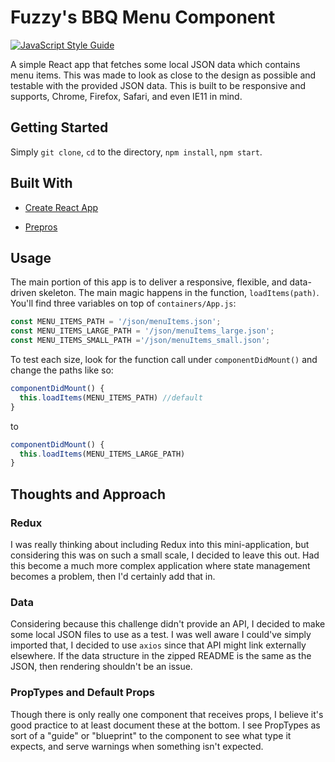 # Fuzzy's BBQ Menu Component
[![JavaScript Style Guide](https://img.shields.io/badge/code_style-standard-brightgreen.svg)](https://standardjs.com)

A simple React app that fetches some local JSON data which contains menu items. This was made to look as close to the design as possible and testable with the provided JSON data. This is built to be responsive and supports, Chrome, Firefox, Safari, and even IE11 in mind.

## Getting Started
Simply `git clone`, `cd` to the directory, `npm install`, `npm start`.

## Built With
- [Create React App](https://github.com/facebook/create-react-app)

- [Prepros](https://github.com/Subash/Prepros)

## Usage
The main portion of this app is to deliver a responsive, flexible, and data-driven skeleton. The main magic happens in the function, `loadItems(path)`. You'll find three variables on top of `containers/App.js`:

```javascript
const MENU_ITEMS_PATH = '/json/menuItems.json';
const MENU_ITEMS_LARGE_PATH = '/json/menuItems_large.json';
const MENU_ITEMS_SMALL_PATH ='/json/menuItems_small.json';
```

To test each size, look for the function call under `componentDidMount()` and change the paths like so:

```javascript
componentDidMount() {
  this.loadItems(MENU_ITEMS_PATH) //default
}
``` 
to
```javascript
componentDidMount() {
  this.loadItems(MENU_ITEMS_LARGE_PATH) 
}
``` 

## Thoughts and Approach

### Redux
I was really thinking about including Redux into this mini-application, but considering this was on such a small scale, I decided to leave this out. Had this become a much more complex application where state management becomes a problem, then I'd certainly add that in.

### Data
Considering because this challenge didn't provide an API, I decided to make some local JSON files to use as a test. I was well aware I could've simply imported that, I decided to use `axios` since that API might link externally elsewhere. If the data structure in the zipped README is the same as the JSON, then rendering shouldn't be an issue.

### PropTypes and Default Props
Though there is only really one component that receives props, I believe it's good practice to at least document these at the bottom. I see PropTypes as sort of a "guide" or "blueprint" to the component to see what type it expects, and serve warnings when something isn't expected.

